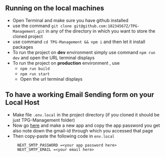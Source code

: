 ## Running on the local machines
- Open Terminal and make sure you have github installed
- use the command ```git clone git@github.com:10234567Z/TPG-Management.git``` in any of the directory in which you want to store the cloned project
- use command ```cd TPG-Management && npm i``` and then let it install packages
- To run the project on **dev** environment simply use command ```npm run dev``` and open the URL terminal displays
- To run the project on **production** environment , use
   - ```npm run build```
   - ```npm run start```
   - Open the url terminal displays

## To have a working Email Sending form on your Local Host
- Make file ```.env.local``` in the project directory (if you cloned it should be just TPG-Management folder)
- Now go [here](https://myaccount.google.com/apppasswords) and make a new app and copy the app password you get also note down the gmail-id through which you accessed that page
- Then copy-paste the following code in ```env.local```  
  ```
    NEXT_SMTP_PASSWORD =<your app password here>
    NEXT_SMTP_EMAIL =<your email here>
  ```

